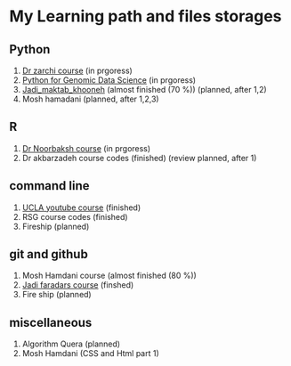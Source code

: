 # My Learning path and files storages
## Python
1. [Dr zarchi course](https://www.learn-python.ir/) (in prgoress)
2. [Python for Genomic Data Science](https://www.coursera.org/learn/python-genomics?specialization=genomic-data-science) (in prgoress)
3. [Jadi_maktab_khooneh](https://maktabkhooneh.org/course/%D8%A2%D9%85%D9%88%D8%B2%D8%B4-%D8%A8%D8%B1%D9%86%D8%A7%D9%85%D9%87-%D9%86%D9%88%DB%8C%D8%B3%DB%8C-%D8%A8%D8%A7-%D9%BE%D8%A7%DB%8C%D8%AA%D9%88%D9%86-%D9%85%D9%82%D8%AF%D9%85%D8%A7%D8%AA%DB%8C-mk346/) (almost finished (70 %)) (planned, after 1,2)
4. Mosh hamadani (planned, after 1,2,3)
## R
1. [Dr Noorbaksh course](https://www.aparat.com/v/e914624?playlist=970317) (in prgoress)
2. Dr akbarzadeh course codes (finished) (review planned, after 1)
## command line
1. [UCLA youtube course]() (finished)
2. RSG course codes (finished)
3. Fireship (planned)
## git and github 
1. Mosh Hamdani course (almost finished (80 %))
2. [Jadi faradars course](https://faradars.org/courses/fvgit9609-git-github-gitlab) (finshed)
3. Fire ship (planned)
## miscellaneous
1. Algorithm Quera (planned)
2. Mosh Hamdani (CSS and Html part 1)
